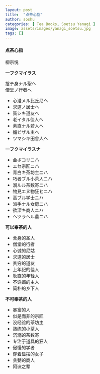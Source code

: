```yaml
---
layout: post
title:  "点茶心指"
author: soshu
categories: [ Tea Books, Soetsu Yanagi ]
image: assets/images/yanagi_soetsu.jpg
tags: []
---
```


#### 点茶心指

柳宗悦

**一フクマイラス**

捨テ身ナル聖へ  
僧堂ノ行者ヘ  
+ 心澄メル比丘尼ヘ
+ 求道ノ居士ヘ
+ 貧シキ道友ヘ
+ 老イタル佳人ヘ
+ 素直ナル若人ヘ
+ 媚ビザル主ヘ
+ ツマシキ田舎人ヘ

**一フクマイラスナ**

+ 金ボコリニハ
+ エセ宗匠ニハ
+ 青白キ茶坊主ニハ
+ 巧者ブル小茶人ニハ
+ 溺ルル茶数寄ニハ
+ 物見エヌ物狂ヒニハ
+ 高ブル学士ニハ
+ 派手ナル女房ニハ
+ 欲深キ商人ニハ
+ ヘツラヘル輩ニハ

**可以奉茶的人**
+ 舍身的圣人
+ 僧堂的行者
+ 心诚的尼姑
+ 求道的居士
+ 贫穷的道友
+ 上年纪的佳人
+ 耿直的年轻人
+ 不谄媚的主人
+ 简朴的乡下人

**不可奉茶的人**
+ 暴富的人
+ 似是而非的宗匠
+ 没经验的茶坊主
+ 熟练的小茶人
+ 沉溺的茶数寄
+ 专注于道具的狂人
+ 傲慢的学者
+ 穿着显摆的女子
+ 贪婪的商人
+ 阿谀之辈

